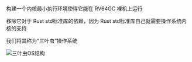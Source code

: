 构建一个内核最小执行环境使得它能在 RV64GC 裸机上运行

移除它对于 Rust std标准库的依赖，因为 Rust std标准库自己就需要操作系统内核的支持

我们将其称为“三叶虫”操作系统

![三叶虫OS结构](https://example.com/image.jpg](https://rcore-os.cn/rCore-Tutorial-Book-v3/_images/lib-os-detail.png)https://rcore-os.cn/rCore-Tutorial-Book-v3/_images/lib-os-detail.png)
